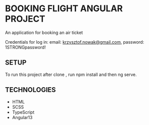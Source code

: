 # BOOKING FLIGHT ANGULAR PROJECT
An application for booking an air ticket

Credentials for log in: 
email: krzysztof.nowak@gmail.com,
password: 1STRONGpassword!

## SETUP
To run this project after clone , run npm install and then ng serve.

## TECHNOLOGIES
- HTML
- SCSS
- TypeScript
- Angular13
